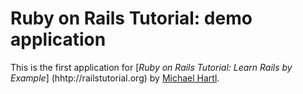 # Ruby on Rails Tutorial: demo application

This is the first application for
[*Ruby on Rails Tutorial: Learn Rails by Example*]
(hhtp://railstutorial.org)
by [Michael Hartl](http://michaelhartl.com/).
